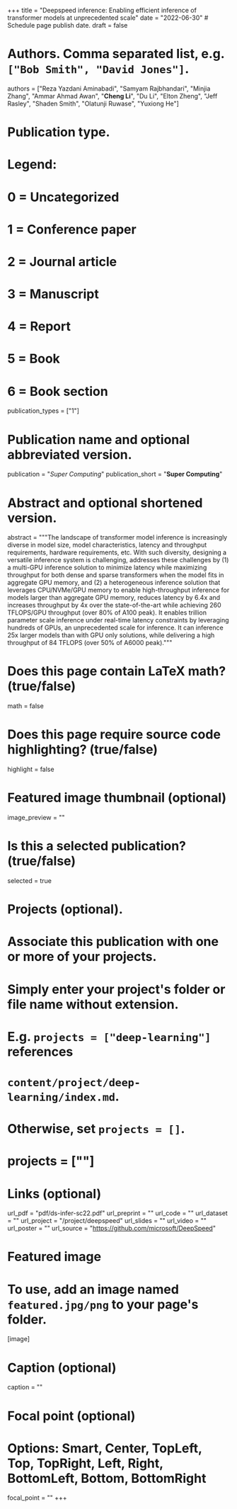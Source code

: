 +++
title = "Deepspeed inference: Enabling efficient inference of transformer models at unprecedented scale"
date = "2022-06-30"  # Schedule page publish date.
draft = false

# Authors. Comma separated list, e.g. `["Bob Smith", "David Jones"]`.
authors = ["Reza Yazdani Aminabadi", "Samyam Rajbhandari", "Minjia Zhang", "Ammar Ahmad Awan", "**Cheng Li**", "Du Li", "Elton Zheng", "Jeff Rasley", "Shaden Smith", "Olatunji Ruwase", "Yuxiong He"]

# Publication type.
# Legend:
# 0 = Uncategorized
# 1 = Conference paper
# 2 = Journal article
# 3 = Manuscript
# 4 = Report
# 5 = Book
# 6 = Book section
publication_types = ["1"]

# Publication name and optional abbreviated version.
publication = "*Super Computing*"
publication_short = "**Super Computing**"

# Abstract and optional shortened version.
abstract = """The landscape of transformer model inference is increasingly diverse in model size, model characteristics, latency and throughput requirements, hardware requirements, etc. With such diversity, designing a versatile inference system is challenging, addresses these challenges by (1) a multi-GPU inference solution to minimize latency while maximizing throughput for both dense and sparse transformers when the model fits in aggregate GPU memory, and (2) a heterogeneous inference solution that leverages CPU/NVMe/GPU memory to enable high-throughput inference for models larger than aggregate GPU memory, reduces latency by 6.4x and increases throughput by 4x over the state-of-the-art while achieving 260 TFLOPS/GPU throughput (over 80% of A100 peak). It enables trillion parameter scale inference under real-time latency constraints by leveraging hundreds of GPUs, an unprecedented scale for inference. It can inference 25x larger models than with GPU only solutions, while delivering a high throughput of 84 TFLOPS (over 50% of A6000 peak)."""


# Does this page contain LaTeX math? (true/false)
math = false

# Does this page require source code highlighting? (true/false)
highlight = false

# Featured image thumbnail (optional)
image_preview = ""

# Is this a selected publication? (true/false)
selected = true

# Projects (optional).
#   Associate this publication with one or more of your projects.
#   Simply enter your project's folder or file name without extension.
#   E.g. `projects = ["deep-learning"]` references
#   `content/project/deep-learning/index.md`.
#   Otherwise, set `projects = []`.
#   projects = [""]

# Links (optional)
url_pdf = "pdf/ds-infer-sc22.pdf"
url_preprint = ""
url_code = ""
url_dataset = ""
url_project = "/project/deepspeed"
url_slides = ""
url_video = ""
url_poster = ""
url_source = "https://github.com/microsoft/DeepSpeed"

# Featured image
# To use, add an image named `featured.jpg/png` to your page's folder.
[image]
  # Caption (optional)
  caption = ""

  # Focal point (optional)
  # Options: Smart, Center, TopLeft, Top, TopRight, Left, Right, BottomLeft, Bottom, BottomRight
  focal_point = ""
+++

